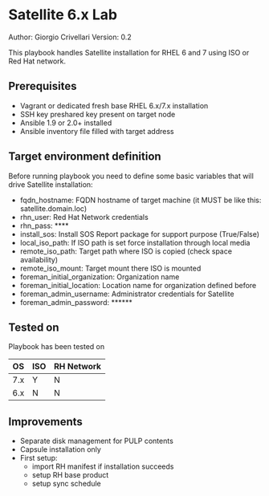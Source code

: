 # Satellite 6.x Lab

Author: Giorgio Crivellari
Version: 0.2

This playbook handles Satellite installation for RHEL 6 and 7 using ISO or Red Hat network.

## Prerequisites
* Vagrant or dedicated fresh base RHEL 6.x/7.x installation
* SSH key preshared key present on target node
* Ansible 1.9 or 2.0+ installed
* Ansible inventory file filled with target address

## Target environment definition

Before running playbook you need to define some basic variables that will drive Satellite installation:

* fqdn_hostname: FQDN hostname of target machine (it MUST be like this: satellite.domain.loc)
* rhn_user: Red Hat Network credentials
* rhn_pass: ****
* install_sos: Install SOS Report package for support purpose (True/False)
* local_iso_path: If ISO path is set force installation through local media
* remote_iso_path: Target path where ISO is copied (check space availability)
* remote_iso_mount: Target mount there ISO is mounted
* foreman_initial_organization: Organization name
* foreman_initial_location: Location name for organization defined before
* foreman_admin_username: Administrator credentials for Satellite
* foreman_admin_password: ******

## Tested on
Playbook has been tested on

| OS | ISO | RH Network |
|----|-----|------------|
| 7.x | Y | N |
| 6.x | N | N |

## Improvements

* Separate disk management for PULP contents
* Capsule installation only
* First setup:
  * import RH manifest if installation succeeds
  * setup RH base product
  * setup sync schedule
